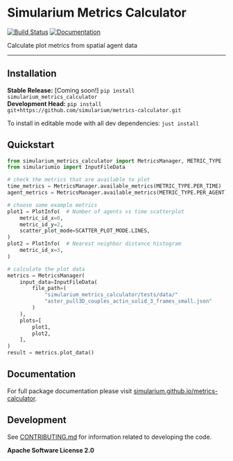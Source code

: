 # Simularium Metrics Calculator

[![Build Status](https://github.com/simularium/metrics-calculator/workflows/CI/badge.svg)](https://github.com/simularium/metrics-calculator/actions)
[![Documentation](https://github.com/simularium/metrics-calculator/workflows/Documentation/badge.svg)](https://simularium.github.io/metrics-calculator)

Calculate plot metrics from spatial agent data

---

## Installation

**Stable Release:** [Coming soon!] `pip install simularium_metrics_calculator`<br>
**Development Head:** `pip install git+https://github.com/simularium/metrics-calculator.git`

To install in editable mode with all dev dependencies: `just install`

## Quickstart

```python
from simularium_metrics_calculator import MetricsManager, METRIC_TYPE
from simulariumio import InputFileData

# check the metrics that are available to plot
time_metrics = MetricsManager.available_metrics(METRIC_TYPE.PER_TIME)
agent_metrics = MetricsManager.available_metrics(METRIC_TYPE.PER_AGENT)

# choose some example metrics
plot1 = PlotInfo(  # Number of agents vs time scatterplot
    metric_id_x=0,
    metric_id_y=2,
    scatter_plot_mode=SCATTER_PLOT_MODE.LINES,
)
plot2 = PlotInfo(  # Nearest neighbor distance histogram
    metric_id_x=3,
)

# calculate the plot data
metrics = MetricsManager(
    input_data=InputFileData(
        file_path=(
            "simularium_metrics_calculator/tests/data/"
            "aster_pull3D_couples_actin_solid_3_frames_small.json"
        )
    ),
    plots=[
        plot1,
        plot2,
    ],
)
result = metrics.plot_data()
```

## Documentation

For full package documentation please visit [simularium.github.io/metrics-calculator](https://simularium.github.io/metrics-calculator).

## Development

See [CONTRIBUTING.md](CONTRIBUTING.md) for information related to developing the code.

**Apache Software License 2.0**
